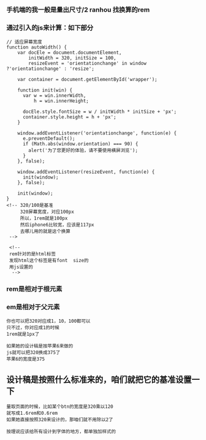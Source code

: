 ### 手机端的我一般是量出尺寸/2 ranhou 找换算的rem

### 通过引入的js来计算：如下部分

    // 适应屏幕宽度
    function autoWidth() {
        var docEle = document.documentElement,
            initWidth = 320, initSize = 100,
            resizeEvent = 'orientationchange' in window ?'orientationchange' : 'resize';

        var container = document.getElementById('wrapper');

        function init(win) {
          var w = win.innerWidth,
              h = win.innerHeight;

          docEle.style.fontSize = w / initWidth * initSize + 'px';
          container.style.height = h + 'px';
        }

        window.addEventListener('orientationchange', function(e) {
          e.preventDefault();
          if (Math.abs(window.orientation) === 90) {
            alert('为了您更好的体验，请不要使用横屏浏览');
          }
        }, false);

        window.addEventListener(resizeEvent, function(e) {
          init(window);
        }, false);

        init(window);
    }
    <!-- 320/100是基准
		 320屏幕宽度，对应100px
		 所以，1rem就是100px
		 然后iphone6比较宽，应该是117px
		 去哪儿用的就是这个换算
     -->

     <!-- 
     rem针对的是html标签
     发现html这个标签是有font  size的
     用js设置的
      -->

### rem是相对于根元素
### em是相对于父元素

	你也可以把320对应成1，10，100都可以
	只不过，你对应成1的时候
	1rem就是1px了

	如果她的设计稿是按苹果6来做的
	js就可以把320换成375了
	苹果6的宽度是375

## 设计稿是按照什么标准来的，咱们就把它的基准设置一下

	量取页面的时候，比如某个btn的宽度是320乘以120
	就写成1.6rem和0.6rem
	如果她直接按照320来设计的，那咱们就不用除以2了

	按理说应该给所有设计到字体的地方，都单独加样式的